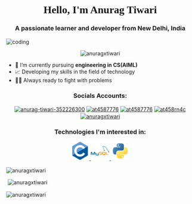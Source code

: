 <h1 style="font-family: cambria;" align="center">Hello, I'm Anurag Tiwari</h1>
<h3 align="center">A passionate learner and developer from New Delhi, India</h3>

<img align="center" alt="coding" width="400" src="https://media1.tenor.com/images/ba6d7d37fa1e4ca966ac7328bf43b96c/tenor.gif?itemid=18657810">

<p align="center"> <img src="https://komarev.com/ghpvc/?username=anuragxtiwari&label=Profile%20views&color=0e75b6&style=flat" alt="anuragxtiwari" /> </p>

- 🔭 I’m currently pursuing **engineering in CS(AIML)**
- 📈 Developing my skills in the field of technology
- ✌🏻 Always ready to fight with problems
<h3 align="center">Socials Accounts:</h3>
<p align="center">
<a href="https://linkedin.com/in/anurag-tiwari-352226300" target="blank"><img align="center" src="https://raw.githubusercontent.com/rahuldkjain/github-profile-readme-generator/master/src/images/icons/Social/linked-in-alt.svg" alt="anurag-tiwari-352226300" height="40" width="50" /></a>
<a href="https://www.hackerrank.com/at4587776" target="blank"><img align="center" src="https://raw.githubusercontent.com/rahuldkjain/github-profile-readme-generator/master/src/images/icons/Social/hackerrank.svg" alt="at4587776" height="40" width="50" /></a>
<a href="https://www.leetcode.com/at4587776" target="blank"><img align="center" src="https://raw.githubusercontent.com/rahuldkjain/github-profile-readme-generator/master/src/images/icons/Social/leet-code.svg" alt="at4587776" height="40" width="50" /></a>
<a href="https://auth.geeksforgeeks.org/user/at458rn4c" target="blank"><img align="center" src="https://raw.githubusercontent.com/rahuldkjain/github-profile-readme-generator/master/src/images/icons/Social/geeks-for-geeks.svg" alt="at458rn4c" height="40" width="50" /></a>
<a href="https://www.instagram.com/anuragxtiwari" target="blank"><img align="center" src="https://raw.githubusercontent.com/rahuldkjain/github-profile-readme-generator/master/src/images/icons/Social/instagram.svg" alt="anuragxtiwari" height="30" width="40" /></a>

</p>

<h3 align="center">Technologies I'm interested in:</h3>
<p align="center"> <a href="https://www.cprogramming.com/" target="_blank" rel="noreferrer"> <img src="https://raw.githubusercontent.com/devicons/devicon/master/icons/c/c-original.svg" alt="c" width="50" height="50"/> </a> <a href="https://www.mysql.com/" target="_blank" rel="noreferrer"> <img src="https://raw.githubusercontent.com/devicons/devicon/master/icons/mysql/mysql-original-wordmark.svg" alt="mysql" width="50" height="50"/> </a> <a href="https://www.python.org" target="_blank" rel="noreferrer"> <img src="https://raw.githubusercontent.com/devicons/devicon/master/icons/python/python-original.svg" alt="python" width="50" height="50"/> </a> </p>

<p><img align="center" src="https://github-readme-stats.vercel.app/api/top-langs?username=anuragxtiwari&show_icons=true&locale=en&layout=compact" alt="anuragxtiwari" /></p>
<p>&nbsp;<img align="center" src="https://github-readme-stats.vercel.app/api?username=anuragxtiwari&show_icons=true&locale=en" alt="anuragxtiwari" /></p>

<p><img  align="center"  src="https://github-readme-streak-stats.herokuapp.com/?user=anuragxtiwari&" alt="anuragxtiwari" /></p>
